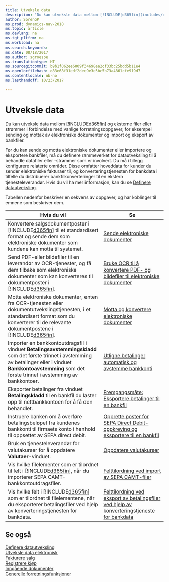 ```yaml
---
title: Utveksle data
description: "Du kan utveksle data mellom [!INCLUDE[d365fin](includes/d365fin_md.md)] og eksterne filer eller strømmer i forbindelse med vanlige forretningsoppgaver, for eksempel sending og mottak av elektroniske dokumenter og import og eksport av bankfiler."
author: SorenGP
ms.prod: dynamics-nav-2018
ms.topic: article
ms.devlang: na
ms.tgt_pltfrm: na
ms.workload: na
ms.search.keywords: 
ms.date: 08/18/2017
ms.author: sgroespe
ms.translationtype: HT
ms.sourcegitcommit: b9b1f062ee6009f34698ea2cf33bc25bdd5b11e4
ms.openlocfilehash: d83e68f31edf2dee9e3e5bc5b73a4861cfe919d7
ms.contentlocale: nb-no
ms.lasthandoff: 10/23/2017

---
```

# <a name="exchanging-data"></a>Utveksle data
Du kan utveksle data mellom [!INCLUDE[d365fin](includes/d365fin_md.md)] og eksterne filer eller strømmer i forbindelse med vanlige forretningsoppgaver, for eksempel sending og mottak av elektroniske dokumenter og import og eksport av bankfiler.  

Før du kan sende og motta elektroniske dokumenter eller importere og eksportere bankfiler, må du definere rammeverket for datautveksling til å behandle datafiler eller -strømmer som er involvert. Du må i tillegg konfigurere relaterte områder. Disse omfatter hoveddata for kunder du sender elektroniske fakturaer til, og konverteringstjenesten for bankdata i tilfelle du distribuerer bankfilkonverteringer til en ekstern tjenesteleverandør. Hvis du vil ha mer informasjon, kan du se [Definere datautveksling](across-set-up-data-exchange.md).  

 Tabellen nedenfor beskriver en sekvens av oppgaver, og har koblinger til emnene som beskriver dem.  

|**Hvis du vil**|**Se**|  
|------------|-------------|  
|Konvertere salgsdokumentposter i [!INCLUDE[d365fin](includes/d365fin_md.md)] til et standardisert format og sende dem som elektroniske dokumenter som kundene kan motta til systemet.|[Sende elektroniske dokumenter](sales-how-to-send-electronic-documents.md)|  
|Send PDF-eller bildefiler til en leverandør av OCR-tjenester, og få dem tilbake som elektroniske dokumenter som kan konverteres til dokumentposter i [!INCLUDE[d365fin](includes/d365fin_md.md)].|[Bruke OCR til å konvertere PDF- og bildefiler til elektroniske dokumenter](across-how-use-ocr-pdf-images-files.md)|  
|Motta elektroniske dokumenter, enten fra OCR-tjenesten eller dokumentutvekslingstjenesten, i et standardisert format som du konverterer til de relevante dokumentpostene i [!INCLUDE[d365fin](includes/d365fin_md.md)].|[Motta og konvertere elektroniske dokumenter](purchasing-how-to-receive-and-convert-electronic-documents.md)|  
|Importer en bankkontoutdragsfil i vinduet **Betalingsavstemmingskladd** som det første trinnet i avstemming av betalinger eller i vinduet **Bankkontoavstemming** som det første trinnet i avstemming av bankkontoer.|[Utligne betalinger automatisk og avstemme bankkonti](receivables-apply-payments-auto-reconcile-bank-accounts.md)|  
|Eksporter betalinger fra vinduet **Betalingskladd** til en bankfil du laster opp til nettbankkontoen for å få den behandlet.|[Fremgangsmåte: Eksportere betalinger til en bankfil](payables-how-export-payments-bank-file.md)|  
|Instruere banken om å overføre betalingsbeløpet fra kundenes bankkonti til firmaets konto i henhold til oppsettet av SEPA direct debit.|[Opprette poster for SEPA Direct Debit-oppkreving og eksportere til en bankfil](finance-how-create-sepa-direct-debit-collection-entries-export-bank-file.md)|  
|Bruk en tjenesteleverandør for valutakurser for å oppdatere **Valutaer**-vinduet.|[Oppdatere valutakurser](finance-how-update-currencies.md)|  
|Vis hvilke filelementer som er tilordnet til felt i [!INCLUDE[d365fin](includes/d365fin_md.md)], når du importerer SEPA CAMT-bankkontoutdragsfiler.|[Felttilordning ved import av SEPA CAMT-filer](across-field-mapping-when-importing-sepa-camt-files.md)|  
|Vis hvilke felt i [!INCLUDE[d365fin](includes/d365fin_md.md)] som er tilordnet til filelementene, når du eksporterer betalingsfiler ved hjelp av konverteringstjenesten for bankdata.|[Felttilordning ved eksport av betalingsfiler ved hjelp av konverteringstjeneste for bankdata](across-field-mapping-when-exporting-payment-files-using-bank-data-conversion-service.md)|  

## <a name="see-also"></a>Se også  
[Definere datautveksling](across-set-up-data-exchange.md)  
[Utveksle data elektronisk](across-data-exchange.md)  
[Fakturere salg](sales-how-invoice-sales.md)   
[Registrere kjøp](purchasing-how-record-purchases.md)  
[Inngående dokumenter](across-income-documents.md)  
[Generelle forretningsfunksjoner](ui-across-business-areas.md)  

